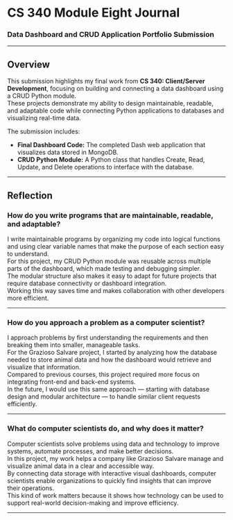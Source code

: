 # CS 340 Module Eight Journal  
### Data Dashboard and CRUD Application Portfolio Submission  

---

## Overview  
This submission highlights my final work from **CS 340: Client/Server Development**, focusing on building and connecting a data dashboard using a CRUD Python module.  
These projects demonstrate my ability to design maintainable, readable, and adaptable code while connecting Python applications to databases and visualizing real-time data.  

The submission includes:  
- **Final Dashboard Code:** The completed Dash web application that visualizes data stored in MongoDB.  
- **CRUD Python Module:** A Python class that handles Create, Read, Update, and Delete operations to interface with the database.  

---

## Reflection  

### How do you write programs that are maintainable, readable, and adaptable?  
I write maintainable programs by organizing my code into logical functions and using clear variable names that make the purpose of each section easy to understand.  
For this project, my CRUD Python module was reusable across multiple parts of the dashboard, which made testing and debugging simpler.  
The modular structure also makes it easy to adapt for future projects that require database connectivity or dashboard integration.  
Working this way saves time and makes collaboration with other developers more efficient.  

---

### How do you approach a problem as a computer scientist?  
I approach problems by first understanding the requirements and then breaking them into smaller, manageable tasks.  
For the Grazioso Salvare project, I started by analyzing how the database needed to store animal data and how the dashboard would retrieve and visualize that information.  
Compared to previous courses, this project required more focus on integrating front-end and back-end systems.  
In the future, I would use this same approach — starting with database design and modular architecture — to handle similar client requests efficiently.  

---

### What do computer scientists do, and why does it matter?  
Computer scientists solve problems using data and technology to improve systems, automate processes, and make better decisions.  
In this project, my work helps a company like Grazioso Salvare manage and visualize animal data in a clear and accessible way.  
By connecting data storage with interactive visual dashboards, computer scientists enable organizations to quickly find insights that can improve their operations.  
This kind of work matters because it shows how technology can be used to support real-world decision-making and improve efficiency.  

---
